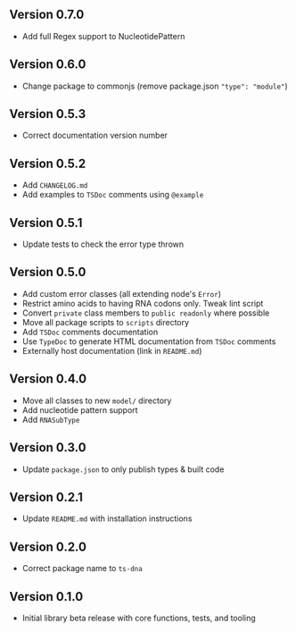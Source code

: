 ## Version 0.7.0
- Add full Regex support to NucleotidePattern

## Version 0.6.0
- Change package to commonjs (remove package.json `"type": "module"`)

## Version 0.5.3
- Correct documentation version number

## Version 0.5.2
- Add `CHANGELOG.md`
- Add examples to `TSDoc` comments using `@example`

## Version 0.5.1
- Update tests to check the error type thrown

## Version 0.5.0
- Add custom error classes (all extending node's `Error`)
- Restrict amino acids to having RNA codons only. Tweak lint script
- Convert `private` class members to `public readonly` where possible
- Move all package scripts to `scripts` directory
- Add `TSDoc` comments documentation
- Use `TypeDoc` to generate HTML documentation from `TSDoc` comments
- Externally host documentation (link in `README.md`)

## Version 0.4.0
- Move all classes to new `model/` directory
- Add nucleotide pattern support
- Add `RNASubType`

## Version 0.3.0
- Update `package.json` to only publish types & built code

## Version 0.2.1
- Update `README.md` with installation instructions

## Version 0.2.0
- Correct package name to `ts-dna`

## Version 0.1.0
- Initial library beta release with core functions, tests, and tooling